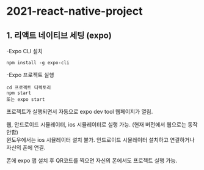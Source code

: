 # 2021-react-native-project
 
## 1. 리액트 네이티브 세팅 (expo)
-Expo CLI 설치
```
npm install -g expo-cli
```

-Expo 프로젝트 실행
```
cd 프로젝트 디렉토리
npm start
또는 expo start
```
프로젝트가 실행되면서 자동으로 expo dev tool 웹페이지가 열림.

웹, 안드로이드 시뮬레이터, ios 시뮬레이터로 실행 가능. (현재 버전에서 웹으로는 동작안함)   
윈도우에서는 ios 시뮬레이터 설치 불가. 안드로이드 시뮬레이터 설치하고 연결하거나 자신의 폰에 연결.

폰에 expo 앱 설치 후 QR코드를 찍으면 자신의 폰에서도 프로젝트 실행 가능.
